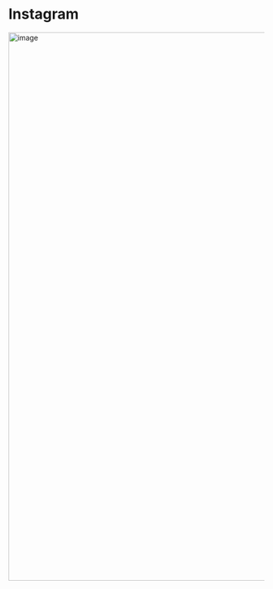 <h1>
  Instagram
</h1>
<img width="1920" height="1080" alt="image" src="https://github.com/user-attachments/assets/37af2e4b-afb4-45a7-bc31-a7a736984d78" />
